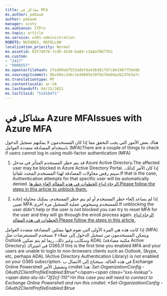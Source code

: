 ```yaml
---
title: مشاكل في MFA
ms.author: pebaum
author: pebaum
manager: scotv
ms.audience: ITPro
ms.topic: article
ms.service: o365-administration
ROBOTS: NOINDEX, NOFOLLOW
localization_priority: Normal
ms.assetid: 63f7d676-7cd9-4549-ba84-c3a8a7867f63
ms.custom:
- "2417"
- "9000557"
ms.openlocfilehash: 2fed99ebf553a9bfda436d81797c841987759e98
ms.sourcegitcommit: 8bc60ec34bc1e40685e3976576e04a2623f63a7c
ms.translationtype: MT
ms.contentlocale: ar-SA
ms.lasthandoff: 04/15/2021
ms.locfileid: "51810471"
---
```

# <a name="issues-with-azure-mfa"></a><span data-ttu-id="3f2cf-102">مشاكل في Azure MFA</span><span class="sxs-lookup"><span data-stu-id="3f2cf-102">Issues with Azure MFA</span></span>
<span data-ttu-id="3f2cf-103">هناك بعض الأمور التي يجب التحقق مما إذا كان المستخدمون لا يمكنهم تسجيل الدخول باستخدام المصادقة متعددة العوامل (MFA)</span><span class="sxs-lookup"><span data-stu-id="3f2cf-103">There are a couple of things to check if users cannot log in using multi-factor authentication (MFA)</span></span>

1. <span data-ttu-id="3f2cf-104">قد يتم حظر المستخدم المتأثر في مدخل Azure Active Directory.</span><span class="sxs-lookup"><span data-stu-id="3f2cf-104">The affected user may be blocked in Azure Active Directory Portal.</span></span> <span data-ttu-id="3f2cf-105">إذا كان الأمر كذلك، سيتم رفض محاولات المصادقة لهذا المستخدم المحدد تلقائيا.</span><span class="sxs-lookup"><span data-stu-id="3f2cf-105">If that is the case, Authentication attempts for that specific user will be automatically denied.</span></span> [<span data-ttu-id="3f2cf-106">الرجاء اتباع الخطوات في هذه المقالة إلغاء حظرها.</span><span class="sxs-lookup"><span data-stu-id="3f2cf-106">Please follow the steps in this article to unblock them.</span></span>](https://docs.microsoft.com/azure/active-directory/authentication/howto-mfa-mfasettings#block-and-unblock-users)

2. <span data-ttu-id="3f2cf-107">إذا لم يساعد إلغاء حظر المستخدم أو لم يتم حظر المستخدم، يمكنك محاولة إعادة تعيين MFA للمستخدم وسيخوض عملية التسجيل مرة أخرى.</span><span class="sxs-lookup"><span data-stu-id="3f2cf-107">If unblocking the user didn't help or the user is not blocked you can try to reset MFA for the user and they will go through the enroll process again.</span></span> [<span data-ttu-id="3f2cf-108">الرجاء اتباع الخطوات في هذه المقالة.</span><span class="sxs-lookup"><span data-stu-id="3f2cf-108">Please follow the steps in this article.</span></span>](https://docs.microsoft.com/azure/active-directory/authentication/howto-mfa-userdevicesettings#require-users-to-provide-contact-methods-again)

<span data-ttu-id="3f2cf-109">إذا كانت هذه هي المرة الأولى التي تقوم فيها بتمكين المصادقة متعددة العوامل (MFA) ويتمكن المستخدمون من تسجيل الدخول إلى عملاء لا تستخدم المستعرضات مثل Outlook وسكايب وغير ذلك، ربما لم يتم تمكين ADAL (مكتبة مصادقة Active Directory) في اشتراك O365.</span><span class="sxs-lookup"><span data-stu-id="3f2cf-109">If this is the first time you enabled MFA and your users are unable to login to non-browsers clients such as Outlook, Skype, etc, perhaps ADAL (Active Directory Authentication Library) is not enabled on your O365 subscription.</span></span> <span data-ttu-id="3f2cf-110">في هذه الحالة، ستحتاج إلى الاتصال ب Exchange Online Powershell وتشغيل الأمر cmdlet هذا:  *Set-OrganizationConfig -OAuth2ClientProfileEnabled:$true*</span><span class="sxs-lookup"><span data-stu-id="3f2cf-110">In this case you will need to connect to Exchange Online Powershell and run this cmdlet:  *Set-OrganizationConfig -OAuth2ClientProfileEnabled:$true*</span></span>